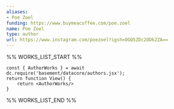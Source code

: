 ```yaml
---
aliases:
- Poe Zoel
funding: https://www.buymeacoffee.com/poe.zoel
name: Poe Zoel
type: author
url: https://www.instagram.com/poezoel?igsh=OGQ5ZDc2ODk2ZA==
---
```



%% WORKS_LIST_START %%

```datacorejsx
const { AuthorWorks } = await dc.require('basement/datacore/authors.jsx');
return function View() {
    return <AuthorWorks/>
}
```
%% WORKS_LIST_END %%